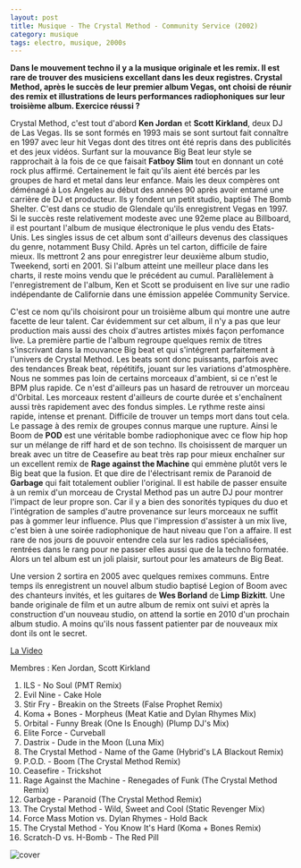 ```yaml
---
layout: post
title: Musique - The Crystal Method - Community Service (2002)
category: musique
tags: electro, musique, 2000s
---
```


**Dans le mouvement techno il y a la musique originale et les remix. Il est rare de trouver des musiciens excellant dans les deux registres. Crystal Method, après le succès de leur premier album Vegas, ont choisi de réunir des remix et illustrations de leurs performances radiophoniques sur leur troisième album. Exercice réussi ?**

Crystal Method, c'est tout d'abord **Ken Jordan** et **Scott Kirkland**, deux DJ de Las Vegas. Ils se sont formés en 1993 mais se sont surtout fait connaître en 1997 avec leur hit Vegas dont des titres ont été repris dans des publicités et des jeux vidéos. Surfant sur la mouvance Big Beat leur style se rapprochait à la fois de ce que faisait **Fatboy Slim** tout en donnant un coté rock plus affirmé. Certainement le fait qu'ils aient été bercés par les groupes de hard et metal dans leur enfance. Mais les deux compères ont déménagé à Los Angeles au début des années 90 après avoir entamé une carrière de DJ et producteur. Ils y fondent un petit studio, baptisé The Bomb Shelter. C'est dans ce studio de Glendale qu'ils enregistrent Vegas en 1997. Si le succès reste relativement modeste avec une 92eme place au Billboard, il est pourtant l'album de musique électronique le plus vendu des Etats-Unis. Les singles issus de cet album sont d'ailleurs devenus des classiques du genre, notamment Busy Child. Après un tel carton, difficile de faire mieux. Ils mettront 2 ans pour enregistrer leur deuxième album studio, Tweekend, sorti en 2001. Si l'album atteint une meilleur place dans les charts, il reste moins vendu que le précédent au cumul. Parallèlement à l'enregistrement de l'album, Ken et Scott se produisent en live sur une radio indépendante de Californie dans une émission appelée Community Service.

C'est ce nom qu'ils choisiront pour un troisième album qui montre une autre facette de leur talent. Car évidemment sur cet album, il n'y a pas que leur production mais aussi des choix d'autres artistes mixés façon perfomance live. La première partie de l'album regroupe quelques remix de titres s'inscrivant dans la mouvance Big beat et qui s'intégrent parfaitement à l'univers de Crystal Method. Les beats sont donc puissants, parfois avec des tendances Break beat, répétitifs, jouant sur les variations d'atmosphère. Nous ne sommes pas loin de certains morceaux d'ambient, si ce n'est le BPM plus rapide. Ce n'est d'ailleurs pas un hasard de retrouver un morceau d'Orbital. Les morceaux restent d'ailleurs de courte durée et s'enchaînent aussi très rapidement avec des fondus simples. Le rythme reste ainsi rapide, intense et prenant. Difficile de trouver un temps mort dans tout cela. Le passage à des remix de groupes connus marque une rupture. Ainsi le Boom de **POD** est une véritable bombe radiophonique avec ce flow hip hop sur un mélange de riff hard et de son techno. Ils choisissent de marquer un break avec un titre de Ceasefire au beat très rap pour mieux enchaîner sur un excellent remix de **Rage against the Machine** qui emmène plutôt vers le Big beat que la fusion. Et que dire de l'électrisant remix de Paranoid de **Garbage** qui fait totalement oublier l'original. Il est habile de passer ensuite à un remix d'un morceau de Crystal Method pas un autre DJ pour montrer l'impact de leur propre son. Car il y a bien des sonorités typiques du duo et l'intégration de samples d'autre provenance sur leurs morceaux ne suffit pas à gommer leur influence. Plus que l'impression d'assister à un mix live, c'est bien à une soirée radiophonique de haut niveau que l'on a affaire. Il est rare de nos jours de pouvoir entendre cela sur les radios spécialisées, rentrées dans le rang pour ne passer elles aussi que de la techno formatée. Alors un tel album est un joli plaisir, surtout pour les amateurs de Big Beat.

Une version 2 sortira en 2005 avec quelques remixes communs. Entre temps ils enregistrent un nouvel album studio baptisé Legion of Boom avec des chanteurs invités, et les guitares de **Wes Borland** de **Limp Bizkitt**. Une bande originale de film et un autre album de remix ont suivi et après la construction d'un nouveau studio, on attend la sortie en 2010 d'un prochain album studio. A moins qu'ils nous fassent patienter par de nouveaux mix dont ils ont le secret.


[La Video](https://www.youtube.com/watch?v=Mnmbj5r66hM)

Membres : Ken Jordan, Scott Kirkland

1. ILS - No Soul (PMT Remix) 
2. Evil Nine - Cake Hole 
3. Stir Fry - Breakin on the Streets (False Prophet Remix) 
4. Koma + Bones - Morpheus (Meat Katie and Dylan Rhymes Mix) 
5. Orbital - Funny Break (One Is Enough) (Plump DJ's Mix) 
6. Elite Force - Curveball 
7. Dastrix - Dude in the Moon (Luna Mix) 
8. The Crystal Method - Name of the Game (Hybrid's LA Blackout Remix) 
9. P.O.D. - Boom (The Crystal Method Remix) 
10. Ceasefire - Trickshot 
11. Rage Against the Machine - Renegades of Funk (The Crystal Method Remix) 
12. Garbage - Paranoid (The Crystal Method Remix) 
13. The Crystal Method - Wild, Sweet and Cool (Static Revenger Mix) 
14. Force Mass Motion vs. Dylan Rhymes - Hold Back 
15. The Crystal Method - You Know It's Hard (Koma + Bones Remix) 
16. Scratch-D vs. H-Bomb - The Red Pill

![cover](http://cheziceman.files.wordpress.com/2014/11/crystalcommunity.jpg)
